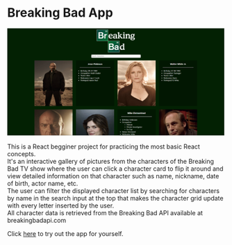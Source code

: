# Breaking Bad App

<img src="screenshots/BreakingBad2.png" width="500">

This is a React begginer project for practicing the most basic React concepts.<br/>
It's an interactive gallery of pictures from the characters of the Breaking Bad TV show where the user can click a character card to flip it around and view detailed information on that character such as name, nickname, date of birth, actor name, etc.<br/>
The user can filter the displayed character list by searching for characters by name in the search input at the top that makes the character grid update with every letter inserted by the user.<br/>
All character data is retrieved from the Breaking Bad API available at breakingbadapi.com

Click <a href="https://adtx.github.io/breaking_bad_app_reactjs/" target="_blank">here</a> to try out the app for yourself.
